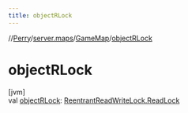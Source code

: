 ```yaml
---
title: objectRLock
---
```

//[Perry](../../../index.html)/[server.maps](../index.html)/[GameMap](index.html)/[objectRLock](object-r-lock.html)



# objectRLock



[jvm]\
val [objectRLock](object-r-lock.html): [ReentrantReadWriteLock.ReadLock](https://docs.oracle.com/javase/8/docs/api/java/util/concurrent/locks/ReentrantReadWriteLock.ReadLock.html)





